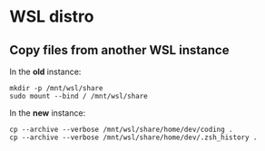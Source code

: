 # WSL distro

## Copy files from another WSL instance

In the **old** instance:

```console
mkdir -p /mnt/wsl/share
sudo mount --bind / /mnt/wsl/share
```

In the **new** instance:

```console
cp --archive --verbose /mnt/wsl/share/home/dev/coding .
cp --archive --verbose /mnt/wsl/share/home/dev/.zsh_history .
```
